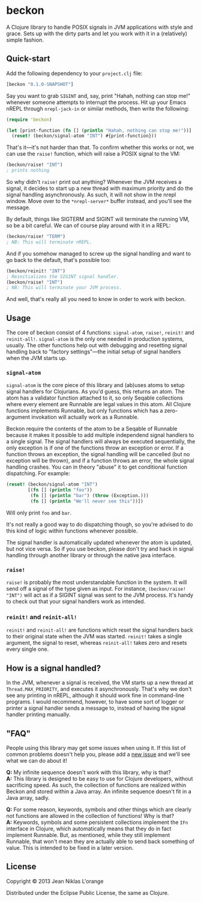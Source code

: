 # beckon

A Clojure library to handle POSIX signals in JVM applications with style and
grace. Sets up with the dirty parts and let you work with it in a (relatively)
simple fashion.

## Quick-start

Add the following dependency to your `project.clj` file:

```clj
[beckon "0.1.0-SNAPSHOT"]
```

Say you want to grab `SIGINT` and, say, print "Hahah, nothing can stop me!"
whenever someone attempts to interrupt the process. Hit up your Emacs nREPL
through `nrepl-jack-in` or similar methods, then write the following:

```clj
(require 'beckon)

(let [print-function (fn [] (println "Hahah, nothing can stop me!"))]
  (reset! (beckon/signal-atom "INT") #{print-function}))
```

That's it—it's not harder than that. To confirm whether this works or not, we
can use the `raise!` function, which will raise a POSIX signal to the VM:

```clj
(beckon/raise! "INT")
; prints nothing
```

So why didn't `raise!` print out anything? Whenever the JVM receives a signal,
it decides to start up a new thread with maximum priority and do the signal
handling asynchronously. As such, it will not show in the nrepl window. Move
over to the `*nrepl-server*` buffer instead, and you'll see the message.

By default, things like SIGTERM and SIGINT will terminate the running VM, so be
a bit careful. We can of course play around with it in a REPL:

```clj
(beckon/raise! "TERM")
; NB: This will terminate nREPL.
```

And if you somehow managed to screw up the signal handling and want to go back
to the default, that's possible too:

```clj
(beckon/reinit! "INT")
; Reinitializes the SIGINT signal handler.
(beckon/raise! "INT")
; NB: This will terminate your JVM process.
```

And well, that's really all you need to know in order to work with beckon.

## Usage

The core of beckon consist of 4 functions: `signal-atom`, `raise!`, `reinit!`
and `reinit-all!`. `signal-atom` is the only one needed in production systems,
usually. The other functions help out with debugging and resetting signal
handling back to "factory settings"—the initial setup of signal handlers when
the JVM starts up.

### `signal-atom`

`signal-atom` is the core piece of this library and (ab)uses atoms to setup
signal handlers for Clojurians. As you'd guess, this returns an atom. The atom
has a validator function attached to it, so only Seqable collections where every
element are Runnable are legal values in this atom. All Clojure functions
implements Runnable, but only functions which has a zero-argument invokation
will actually work as a Runnable.

Beckon require the contents of the atom to be a Seqable of Runnable because it
makes it possible to add multiple independend signal handlers to a single
signal. The signal handlers will always be executed sequentially, the only
exception is if one of the functions throw an exception or error. If a function
throws an exception, the signal handling will be cancelled (but no exception
will be thrown), and if a function throws an error, the whole signal handling
crashes. You can in theory "abuse" it to get conditional function dispatching.
For example:

```clj
(reset! (beckon/signal-atom "INT")
        [(fn [] (println "foo"))
         (fn [] (println "bar") (throw (Exception.)))
         (fn [] (println "We'll never see this"))])
```

Will only print `foo` and `bar`.

It's not really a good way to do dispatching though, so you're advised to do
this kind of logic within functions whenever possible.

The signal handler is automatically updated whenever the atom is updated, but
not vice versa. So if you use beckon, please don't try and hack in signal
handling through another library or through the native java interface.

### `raise!`

`raise!` is probably the most understandable function in the system. It will
send off a signal of the type given as input. For instance, `(beckon/raise!
"INT")` will act as if a SIGINT signal was sent to the JVM process. It's handy
to check out that your signal handlers work as intended.

### `reinit!` and `reinit-all!`

`reinit!` and `reinit-all!` are functions which reset the signal handlers back
to their original state when the JVM was started. `reinit!` takes a single
argument, the signal to reset, whereas `reinit-all!` takes zero and resets every
single one.

## How is a signal handled?

In the JVM, whenever a signal is received, the VM starts up a new thread at
`Thread.MAX_PRIORITY`, and executes it asynchronously. That's why we don't see
any printing in nREPL, although it should work fine in command-line programs. I
would recommend, however, to have some sort of logger or printer a signal
handler sends a message to, instead of having the signal handler printing
manually.

## "FAQ"

People using this library may get some issues when using it. If this list of
common problems doesn't help you, please add a [new issue][new-issue] and we'll
see what we can do about it!

**Q:** My infinite sequence doesn't work with this library, why is that?  
**A:** This library is designed to be easy to use for Clojure developers,
  without sacrificing speed. As such, the collection of functions are realized
  within Beckon and stored within a Java array. An infinite sequence doesn't fit
  in a Java array, sadly.

**Q:** For some reason, keywords, symbols and other things which are clearly not
  functions are allowed in the collection of functions! Why is that?  
**A:** Keywords, symbols and some persistent collections implement the `IFn`
  interface in Clojure, which automatically means that they do in fact implement
  Runnable. But, as mentioned, while they still implement Runnable, that won't
  mean they are actually able to send back something of value. This is intended
  to be fixed in a later version.

[new-issue]: https://github.com/hyPiRion/beckon/issues/new "Add a new issue to Beckon"

## License

Copyright © 2013 Jean Niklas L'orange

Distributed under the Eclipse Public License, the same as Clojure.

